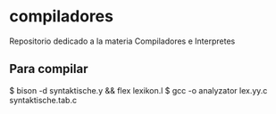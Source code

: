 # compiladores
Repositorio dedicado a la materia Compiladores e Interpretes

## Para compilar

$ bison -d syntaktische.y && flex lexikon.l
$ gcc -o analyzator lex.yy.c syntaktische.tab.c
